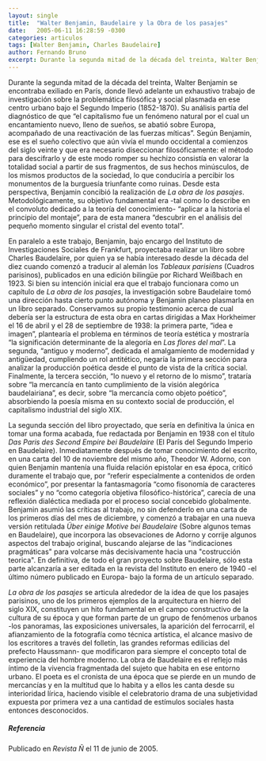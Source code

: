 ```yaml
---
layout: single
title:  "Walter Benjamin, Baudelaire y la Obra de los pasajes"
date:   2005-06-11 16:28:59 -0300
categories: articulos
tags: [Walter Benjamin, Charles Baudelaire]
author: Fernando Bruno
excerpt: Durante la segunda mitad de la década del treinta, Walter Benjamin se encontraba exiliado en París, donde llevó adelante un exhaustivo trabajo de investigación sobre la problemática filosófica y social plasmada en ese centro urbano bajo el Segundo Imperio (1852-1870). Su análisis partía del diagnóstico de que "el capitalismo fue un fenómeno natural por el cual un encantamiento nuevo, lleno de sueños, se abatió sobre Europa, acompañado de una reactivación de las fuerzas míticas".
---
```


Durante la segunda mitad de la década del treinta, Walter Benjamin se encontraba exiliado en París, donde llevó adelante un exhaustivo trabajo de investigación sobre la problemática filosófica y social plasmada en ese centro urbano bajo el Segundo Imperio (1852-1870). Su análisis partía del diagnóstico de que “el capitalismo fue un fenómeno natural por el cual un encantamiento nuevo, lleno de sueños, se abatió sobre Europa, acompañado de una reactivación de las fuerzas míticas”. Según Benjamin, ese es el sueño colectivo que aún vivía el mundo occidental a comienzos del siglo veinte y que era necesario diseccionar filosóficamente: el método para descifrarlo y de este modo romper su hechizo consistía en valorar la totalidad social a partir de sus fragmentos, de sus hechos minúsculos, de los mismos productos de la sociedad, lo que conduciría a percibir los monumentos de la burguesía triunfante como ruinas. Desde esta perspectiva, Benjamin concibió la realización de _La obra de los pasajes_. Metodológicamente, su objetivo fundamental era -tal como lo describe en el convoluto dedicado a la teoría del conocimiento- “aplicar a la historia el principio del montaje”, para de esta manera “descubrir en el análisis del pequeño momento singular el cristal del evento total”.

En paralelo a este trabajo, Benjamin, bajo encargo del Instituto de Investigaciones Sociales de Frankfurt, proyectaba realizar un libro sobre Charles Baudelaire, por quien ya se había interesado desde la década del diez cuando comenzó a traducir al alemán los _Tableaux parisiens_ (Cuadros parisinos), publicados en una edición bilingüe por Richard Weißbach en 1923\. Si bien su intención inicial era que el trabajo funcionara como un capítulo de _La obra de los pasajes_, la investigación sobre Baudelaire tomó una dirección hasta cierto punto autónoma y Benjamin planeo plasmarla en un libro separado. Conservamos su propio testimonio acerca de cual debería ser la estructura de esta obra en cartas dirigidas a Max Horkheimer el 16 de abril y el 28 de septiembre de 1938: la primera parte, “idea e imagen”, plantearía el problema en términos de teoría estética y mostraría “la significación determinante de la alegoría en _Las flores del mal_”. La segunda, “antiguo y moderno”, dedicada el amalgamiento de modernidad y antigüedad, cumpliendo un rol antitético, negaría la primera sección para analizar la producción poética desde el punto de vista de la crítica social. Finalmente, la tercera sección, “lo nuevo y el retorno de lo mismo”, trataría sobre “la mercancía en tanto cumplimiento de la visión alegórica baudelairiana”, es decir, sobre “la mercancía como objeto poético”, absorbiendo la poesía misma en su contexto social de producción, el capitalismo industrial del siglo XIX.

La segunda sección del libro proyectado, que sería en definitiva la única en tomar una forma acabada, fue redactada por Benjamin en 1938 con el título _Das Paris des Second Empire bei Baudelaire_ (El París del Segundo Imperio en Baudelaire). Inmediatamente después de tomar conocimiento del escrito, en una carta del 10 de noviembre del mismo año, Theodor W. Adorno, con quien Benjamin mantenía una fluida relación epistolar en esa época, criticó duramente el trabajo que, por “referir especialmente a contenidos de orden económico”, por presentar la fantasmagoría “como fisonomía de caracteres sociales” y no “como categoría objetiva filosófico-histórica”, carecía de una reflexión dialéctica mediada por el proceso social concebido globalmente. Benjamin asumió las críticas al trabajo, no sin defenderlo en una carta de los primeros días del mes de diciembre, y comenzó a trabajar en una nueva versión retitulada _Über einige Motive bei Baudelaire_ (Sobre algunos temas en Baudelaire), que incorpora las obsevaciones de Adorno y corrije algunos aspectos del trabajo original, buscando alejarse de las "indicaciones pragmáticas" para volcarse más decisivamente hacia una "costrucción teorica". En definitiva, de todo el gran proyecto sobre Baudelaire, sólo esta parte alcanzaría a ser editada en la revista del Instituto en enero de 1940 -el último número publicado en Europa- bajo la forma de un artículo separado.

_La obra de los pasajes_ se articula alrededor de la idea de que los pasajes parisinos, uno de los primeros ejemplos de la arquitectura en hierro del siglo XIX, constituyen un hito fundamental en el campo constructivo de la cultura de su época y que forman parte de un grupo de fenómenos urbanos -los panoramas, las exposiciones universales, la aparición del ferrocarril, el afianzamiento de la fotografía como técnica artística, el alcance masivo de los escritores a través del folletín, las grandes reformas edilicias del prefecto Haussmann- que modificaron para siempre el concepto total de experiencia del hombre moderno. La obra de Baudelaire es el reflejo más íntimo de la vivencia fragmentada del sujeto que habita en ese entorno urbano. El poeta es el cronista de una época que se pierde en un mundo de mercancías y en la multitud que lo habita y a ellos les canta desde su interioridad lírica, haciendo visible el celebratorio drama de una subjetividad expuesta por primera vez a una cantidad de estímulos sociales hasta entonces desconocidos.

##### Referencia

Publicado en _Revista Ñ_ el 11 de junio de 2005.
